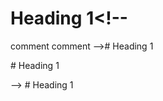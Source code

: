 # Heading <!-- comment --> 1<!--
comment
comment
--># Heading <!-- comment --> 1 <!-- comment -->
<!-- comment --># Heading 1 <!-- comment -->
<!-- comment --><!--
<!-- comment
comment
-->
--> # Heading 1
<!--
comment
comment
